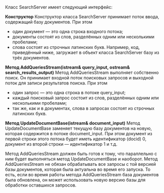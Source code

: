 

Класс SearchServer имеет следующий интерфейс:

**Конструктор**
Конструктор класса SearchServer принимает поток ввода, содержащий базу документов. При этом
- один документ — это одна строка входного потока;
- документы состоят из слов, разделённых одним или несколькими пробелами;
- слова состоят из строчных латинских букв. Например, код, приведённый ниже, загружает в объект класса SearchServer базу из трёх документов.

**Метод AddQueriesStream(istream& query_input, ostream& search_results_output)**
Метод AddQueriesStream выполняет собственно поиск. Он принимает входной поток поисковых запросов и выходной поток для записи результатов поиска. При этом
- один запрос — это одна строка в потоке query_input;
- каждый поисковый запрос состоит из слов, разделённых одним или несколькими пробелами;
- так же, как и в документах, слова в запросах состоят из строчных латинских букв.

**Метод UpdateDocumentBase(istream& document_input)**
Метод UpdateDocumentBase заменяет текущую базу документов на новую, которая содержится в потоке document_input. 
При этом документ из первой строки этого потока будет иметь идентификатор (docid) 0, документ из второй строки — идентификатор 1 и т.д.

Метод AddQueriesStream должен быть готов к тому, что параллельно с ним будет выполняться метод UpdateDocumentBase и наоборот.
Метод AddQueriesStream не обязан обрабатывать все запросы с той версией базы документов, которая была актуальна во время его запуска. 
То есть, если во время работы метода AddQueriesStream база документов была обновлена, он может использовать новую версию базы для обработки оставшихся запросов.
